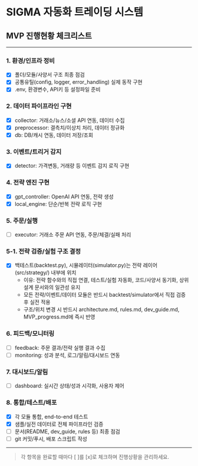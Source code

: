 # SIGMA 자동화 트레이딩 시스템
## MVP 진행현황 체크리스트

---

### 1. 환경/인프라 정비
- [x] 폴더/모듈/사양서 구조 최종 점검
- [x] 공통유틸(config, logger, error_handling) 실제 동작 구현
- [x] .env, 환경변수, API키 등 설정파일 준비

### 2. 데이터 파이프라인 구현
- [x] collector: 거래소/뉴스/소셜 API 연동, 데이터 수집
- [x] preprocessor: 결측치/이상치 처리, 데이터 정규화
- [x] db: DB/캐시 연동, 데이터 저장/조회

### 3. 이벤트/트리거 감지
- [x] detector: 가격변동, 거래량 등 이벤트 감지 로직 구현

### 4. 전략 엔진 구현
- [x] gpt_controller: OpenAI API 연동, 전략 생성
- [x] local_engine: 단순/반복 전략 로직 구현

### 5. 주문/실행
- [ ] executor: 거래소 주문 API 연동, 주문/체결/실패 처리

### 5-1. 전략 검증/실험 구조 결정
- [x] 백테스트(backtest.py), 시뮬레이터(simulator.py)는 전략 레이어(src/strategy/) 내부에 위치
    - 이유: 전략 함수와의 직접 연결, 테스트/실험 자동화, 코드/사양서 동기화, 상위 설계 문서와의 일관성 유지
    - 모든 전략/이벤트/데이터 모듈은 반드시 backtest/simulator에서 직접 검증 후 실전 적용
    - 구조/위치 변경 시 반드시 architecture.md, rules.md, dev_guide.md, MVP_progress.md에 즉시 반영

### 6. 피드백/모니터링
- [ ] feedback: 주문 결과/전략 실행 결과 수집
- [ ] monitoring: 성과 분석, 로그/알림/대시보드 연동

### 7. 대시보드/알림
- [ ] dashboard: 실시간 상태/성과 시각화, 사용자 제어

### 8. 통합/테스트/배포
- [x] 각 모듈 통합, end-to-end 테스트
- [x] 샘플/실전 데이터로 전체 파이프라인 검증
- [ ] 문서(README, dev_guide, rules 등) 최종 점검
- [ ] git 커밋/푸시, 배포 스크립트 작성

---

> 각 항목을 완료할 때마다 [ ]를 [x]로 체크하며 진행상황을 관리하세요. 